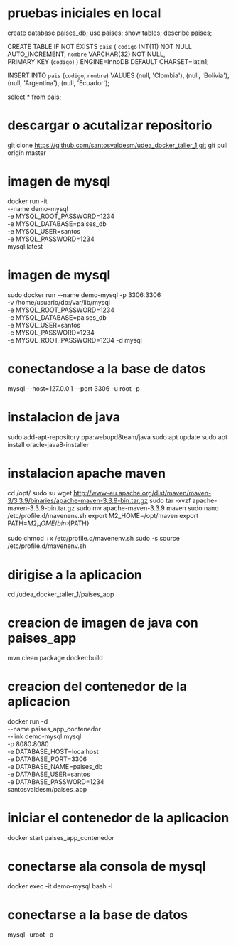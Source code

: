 # pruebas iniciales en local
create database paises_db;
use paises;
show tables;
describe paises;

CREATE TABLE IF NOT EXISTS `pais` (
  `codigo` INT(11) NOT NULL AUTO_INCREMENT,
  `nombre` VARCHAR(32) NOT NULL,    
  PRIMARY KEY (`codigo`)
) ENGINE=InnoDB  DEFAULT CHARSET=latin1;

INSERT INTO `pais` (`codigo`, `nombre`) VALUES
  (null, 'Clombia'),
  (null, 'Bolivia'),
  (null, 'Argentina'),
  (null, 'Ecuador');
  
select * from pais;


# descargar o acutalizar repositorio
git clone https://github.com/santosvaldesm/udea_docker_taller_1.git
git pull origin master

# imagen de mysql
docker run -it \
    --name demo-mysql \
    -e MYSQL_ROOT_PASSWORD=1234 \
    -e MYSQL_DATABASE=paises_db \
    -e MYSQL_USER=santos \
    -e MYSQL_PASSWORD=1234 \
    mysql:latest	
# imagen de mysql
sudo docker run --name demo-mysql -p 3306:3306 \
         -v /home/usuario/db:/var/lib/mysql \
		 -e MYSQL_ROOT_PASSWORD=1234 \
		 -e MYSQL_DATABASE=paises_db \
		 -e MYSQL_USER=santos \
		 -e MYSQL_PASSWORD=1234 \
         -e MYSQL_ROOT_PASSWORD=1234 -d mysql
# conectandose a la base de datos		 
mysql --host=127.0.0.1 --port 3306 -u root -p	
	
# instalacion de java	
sudo add-apt-repository ppa:webupd8team/java
sudo apt update
sudo apt install oracle-java8-installer

# instalacion apache maven
cd /opt/
sudo su
wget http://www-eu.apache.org/dist/maven/maven-3/3.3.9/binaries/apache-maven-3.3.9-bin.tar.gz
sudo tar -xvzf apache-maven-3.3.9-bin.tar.gz
sudo mv apache-maven-3.3.9 maven
sudo nano /etc/profile.d/mavenenv.sh
  export M2_HOME=/opt/maven
  export PATH=${M2_HOME}/bin:${PATH}

sudo chmod +x /etc/profile.d/mavenenv.sh
sudo -s 
source /etc/profile.d/mavenenv.sh

# dirigise a la aplicacion

cd /udea_docker_taller_1/paises_app
# creacion de imagen de java con paises_app
mvn clean package docker:build
# creacion del contenedor de la aplicacion
docker run -d \
    --name paises_app_contenedor \
    --link demo-mysql:mysql \
    -p 8080:8080 \
    -e DATABASE_HOST=localhost \
    -e DATABASE_PORT=3306 \
    -e DATABASE_NAME=paises_db \
    -e DATABASE_USER=santos \
    -e DATABASE_PASSWORD=1234 \
    santosvaldesm/paises_app
# iniciar el contenedor de la aplicacion
docker start paises_app_contenedor
# conectarse ala consola de mysql 
docker exec -it demo-mysql bash -l
# conectarse a la base de datos
mysql -uroot -p
	

